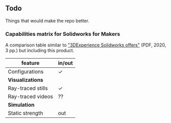 ## Todo

Things that would make the repo better.

### Capabilities matrix for Solidworks for Makers

A comparison table similar to ["3DExperience Solidworks offers"](https://www.solidworks.com/sites/default/files/2020-07/3DEXPERIENCE-SOLIDWORKS-Offers-ProductMatrix.pdf) (PDF, 2020, 3 pp.) but including this product.

|feature|in/out|
|---|---|
|Configurations|&check;|
|**Visualizations**||
|Ray-traced stills|&check;|
|Ray-traced videos|??|
|**Simulation**|
|Static strength|out|


